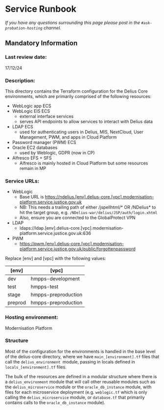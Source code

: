 # Service Runbook

  

<!-- This is a template that should be populated by the development team when moving to the modernisation platform, but also reviewed and kept up to date.

To ensure that people looking at your runbook can get the information they need quickly, your runbook should be short but clear. Throughout, only use acronyms if you’re confident that someone who has just been woken up at 3am would understand them. -->

  

_If you have any questions surrounding this page please post in the `#ask-probation-hosting` channel._

  

## Mandatory Information

  

### **Last review date:**

  17/12/24

<!-- Adding the last date this page was reviewed, with any accompanying information -->

  

### **Description:**
This directory contains the Terraform configuration for the Delius Core environments, which are primarily comprised of the following resources:

* WebLogic app ECS
* WebLogic EIS ECS
	* external interface services
	* serves API endpoints to allow services to interact with Delius data
* LDAP ECS
	* used for authenticating users in Delius, MIS, NextCloud, User Management, PWM, and apps in Cloud Platform
* Password manager (PWM) ECS
* Oracle EC2 databases
	* used by Weblogic, GDPR (now in CP)
* Alfresco EFS + SFS
	* Alfresco is mainly hosted in Cloud Platform but some resources remain in MP


<!-- A short (less than 50 word) description of what your service does, and who it’s for.-->

  

### **Service URLs:**

* WebLogic
	* Base URL is [https://ndelius.[env].delius-core.[vpc].modernisation-platform.service.justice.gov.uk](https://ndelius.dev.delius-core.hmpps-development.modernisation-platform.service.justice.gov.uk/NDelius-war/delius/JSP/auth/login.xhtml)
	* NB: This needs a trailing path of either /jspellhtml/* OR /NDelius* to hit the target group, e.g. `/NDelius-war/delius/JSP/auth/login.xhtml`
	* Also, ensure you are connected to the GlobalProtect VPN
* LDAP
	* ldaps://ldap.[env].delius-core.[vpc].modernisation-platform.service.justice.gov.uk:636
* PWM
	* [https://pwm.[env].delius-core.[vpc].modernisation-platform.service.justice.gov.uk/public/forgottenpassword](https://pwm.dev.delius-core.hmpps-development.modernisation-platform.service.justice.gov.uk/public/forgottenpassword)

Replace [env] and [vpc] with the following values:

| [env] |    [vpc]   |
|-------|--------------------|
|dev    | hmpps-development  |
|test   | hmpps-test         |
|stage  | hmpps-preproduction|
|preprod| hmpps-preproduction|

<!-- The URL(s) of the service’s production environment, and test environments if possible-->



### **Hosting environment:**

  

Modernisation Platform

  

<!-- If your service is hosted on another MOJ team’s infrastructure, link to their runbook. If your service has another arrangement or runs its own infrastructure, you should list the supplier of that infrastructure (ideally linking to your account’s login page) and describe, simply and briefly, how to raise an issue with them. -->

### Structure

Most of the configuration for the environments is handled in the base level of the delius-core directory, where we have `main_[environment].tf` files that call the `delius_environment `module, passing in locals defined in `locals_[environment].tf` files.

The bulk of the resources are defined in a modular structure where there is a `delius_environment` module that will call other reusable modules such as the `delius_microservice` module or the `oracle_db_instance` module, with files for each microservice deployment (e.g. `weblogic.tf` which is only calling the `delius_microservice` module, or `database.tf` that primarily contains calls to the `oracle_db_instance` module).
